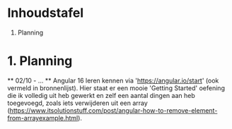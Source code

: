 # Inhoudstafel

1. Planning

# 1. Planning
** 02/10 - ... **
Angular 16 leren kennen via 'https://angular.io/start' (ook vermeld in bronnenlijst). Hier staat er een mooie 'Getting Started' oefening die ik volledig uit heb gewerkt en zelf een aantal dingen aan heb toegevoegd, zoals iets verwijderen uit een array (https://www.itsolutionstuff.com/post/angular-how-to-remove-element-from-arrayexample.html).

